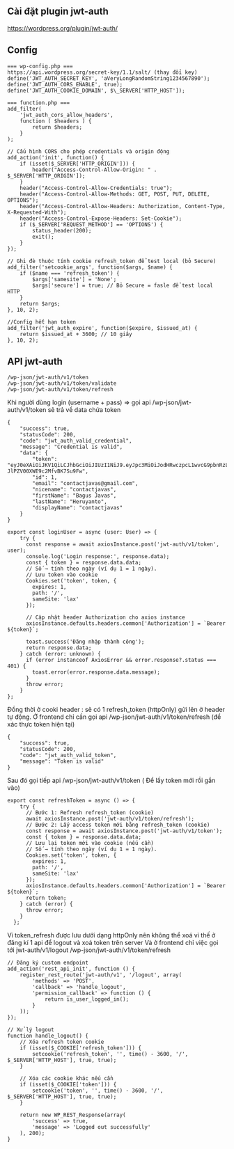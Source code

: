 ## Cài đặt plugin jwt-auth

https://wordpress.org/plugin/jwt-auth/

## Config

```Terminal
=== wp-config.php ===
https://api.wordpress.org/secret-key/1.1/salt/ (thay đổi key)
define('JWT_AUTH_SECRET_KEY', 'aVeryLongRandomString1234567890');
define('JWT_AUTH_CORS_ENABLE', true);
define('JWT_AUTH_COOKIE_DOMAIN', $\_SERVER['HTTP_HOST']);
```

```Terminal
=== function.php ===
add_filter(
    'jwt_auth_cors_allow_headers',
    function ( $headers ) {
        return $headers;
    }
);
```

```Terminal
// Cấu hình CORS cho phép credentials và origin động
add_action('init', function() {
    if (isset($_SERVER['HTTP_ORIGIN'])) {
        header("Access-Control-Allow-Origin: " . $_SERVER['HTTP_ORIGIN']);
    }
    header("Access-Control-Allow-Credentials: true");
    header("Access-Control-Allow-Methods: GET, POST, PUT, DELETE, OPTIONS");
    header("Access-Control-Allow-Headers: Authorization, Content-Type, X-Requested-With");
    header("Access-Control-Expose-Headers: Set-Cookie");
    if ($_SERVER['REQUEST_METHOD'] == 'OPTIONS') {
        status_header(200);
        exit();
    }
});
```

```Terminal
// Ghi đè thuộc tính cookie refresh_token để test local (bỏ Secure)
add_filter('setcookie_args', function($args, $name) {
    if ($name === 'refresh_token') {
        $args['samesite'] = 'None';
        $args['secure'] = true; // Bỏ Secure = fasle để test local HTTP
    }
    return $args;
}, 10, 2);
```

```Terminal
//Config hết hạn token
add_filter('jwt_auth_expire', function($expire, $issued_at) {
    return $issued_at + 3600; // 10 giây
}, 10, 2);
```

## API jwt-auth

```Terminal
/wp-json/jwt-auth/v1/token
/wp-json/jwt-auth/v1/token/validate
/wp-json/jwt-auth/v1/token/refresh
```

Khi người dùng login (username + pass) => gọi api /wp-json/jwt-auth/v1/token
sẽ trả về data chứa token

```Terminal
{
    "success": true,
    "statusCode": 200,
    "code": "jwt_auth_valid_credential",
    "message": "Credential is valid",
    "data": {
        "token": "eyJ0eXAiOiJKV1QiLCJhbGciOiJIUzI1NiJ9.eyJpc3MiOiJodHRwczpcL1wvcG9pbnRzLmNvdXZlZS5jby5pZCIsImlhdCI6MTU4ODQ5OTE0OSwibmJmIjoxNTg4NDk5MTQ5LCJleHAiOjE1ODkxMDM5NDksImRhdGEiOnsidXNlciI6eyJpZCI6MX19fQ.w3pf5PslhviHohmiGF-JlPZV00XWE9c2MfvBK7Su9Fw",
        "id": 1,
        "email": "contactjavas@gmail.com",
        "nicename": "contactjavas",
        "firstName": "Bagus Javas",
        "lastName": "Heruyanto",
        "displayName": "contactjavas"
    }
}
```

```Terminal
export const loginUser = async (user: User) => {
    try {
      const response = await axiosInstance.post('jwt-auth/v1/token', user);
      console.log('Login response:', response.data);
      const { token } = response.data.data;
      // Số → tính theo ngày (ví dụ 1 = 1 ngày).
      // Lưu token vào cookie
      Cookies.set('token', token, {
        expires: 1,
        path: '/',
        sameSite: 'lax'
      });

      // Cập nhật header Authorization cho axios instance
      axiosInstance.defaults.headers.common['Authorization'] = `Bearer ${token}`;

      toast.success('Đăng nhập thành công');
      return response.data;
    } catch (error: unknown) {
      if (error instanceof AxiosError && error.response?.status === 401) {
        toast.error(error.response.data.message);
      }
      throw error;
    }
};
```

Đồng thời ở cooki header : sẽ có 1 refresh_token (httpOnly) gửi lên ở header tự động.
Ở frontend chỉ cần gọi api /wp-json/jwt-auth/v1/token/refresh (để xác thực token hiện tại)

```Terminal
{
    "success": true,
    "statusCode": 200,
    "code": "jwt_auth_valid_token",
    "message": "Token is valid"
}
```

Sau đó gọi tiếp api /wp-json/jwt-auth/v1/token ( Để lấy token mới rồi gắn vào)

```Terminal
export const refreshToken = async () => {
    try {
      // Bước 1: Refresh refresh_token (cookie)
      await axiosInstance.post('jwt-auth/v1/token/refresh');
      // Bước 2: Lấy access token mới bằng refresh_token (cookie)
      const response = await axiosInstance.post('jwt-auth/v1/token');
      const { token } = response.data.data;
      // Lưu lại token mới vào cookie (nếu cần)
      // Số → tính theo ngày (ví dụ 1 = 1 ngày).
      Cookies.set('token', token, {
        expires: 1,
        path: '/',
        sameSite: 'lax'
      });
      axiosInstance.defaults.headers.common['Authorization'] = `Bearer ${token}`;
      return token;
    } catch (error) {
      throw error;
    }
  };
```

Vì token_refresh được lưu dưới dạng httpOnly nên không thể xoá vì thế ở đăng kí 1 api để logout và xoá token trên server
Và ở frontend chỉ việc gọi tới jwt-auth/v1/logout
/wp-json/jwt-auth/v1/token/refresh

```Terminal
// Đăng ký custom endpoint
add_action('rest_api_init', function () {
    register_rest_route('jwt-auth/v1', '/logout', array(
        'methods' => 'POST',
        'callback' => 'handle_logout',
        'permission_callback' => function () {
            return is_user_logged_in();
        }
    ));
});

// Xử lý logout
function handle_logout() {
    // Xóa refresh token cookie
    if (isset($_COOKIE['refresh_token'])) {
        setcookie('refresh_token', '', time() - 3600, '/', $_SERVER['HTTP_HOST'], true, true);
    }

    // Xóa các cookie khác nếu cần
    if (isset($_COOKIE['token'])) {
        setcookie('token', '', time() - 3600, '/', $_SERVER['HTTP_HOST'], true, true);
    }

    return new WP_REST_Response(array(
        'success' => true,
        'message' => 'Logged out successfully'
    ), 200);
}
```
